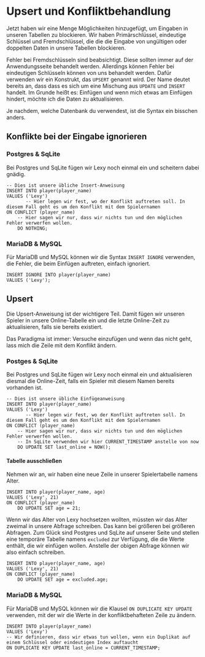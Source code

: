 # Upsert und Konfliktbehandlung

Jetzt haben wir eine Menge Möglichkeiten hinzugefügt, um Eingaben in unseren Tabellen zu blockieren. Wir haben Primärschlüssel, eindeutige Schlüssel und Fremdschlüssel, die
die die Eingabe von ungültigen oder doppelten Daten in unsere Tabellen blockieren.

Fehler bei Fremdschlüsseln sind beabsichtigt. Diese sollten immer auf der Anwendungsseite behandelt werden. Allerdings können Fehler bei
eindeutigen Schlüsseln können von uns behandelt werden. Dafür verwenden wir ein Konstrukt, das `UPSERT` genannt wird. Der Name deutet bereits an, dass
dass es sich um eine Mischung aus `UPDATE` und `INSERT` handelt. Im Grunde heißt es: Einfügen und wenn mich etwas am Einfügen hindert, möchte ich
die Daten zu aktualisieren.

Je nachdem, welche Datenbank du verwendest, ist die Syntax ein bisschen anders.

## Konflikte bei der Eingabe ignorieren

### Postgres & SqLite

Bei Postgres und SqLite fügen wir Lexy noch einmal ein und scheitern dabei gnädig.

```postgresql
-- Dies ist unsere übliche Insert-Anweisung
INSERT INTO player(player_name)
VALUES ('Lexy')
       -- Hier legen wir fest, wo der Konflikt auftreten soll. In diesem Fall geht es um den Konflikt mit dem Spielernamen
ON CONFLICT (player_name)
    -- Hier sagen wir nur, dass wir nichts tun und den möglichen Fehler verwerfen wollen.
    DO NOTHING;
```

### MariaDB & MySQL

Für MariaDB und MySQL können wir die Syntax `INSERT IGNORE` verwenden, die Fehler, die beim Einfügen auftreten, einfach ignoriert.

```mariadb
INSERT IGNORE INTO player(player_name)
VALUES ('Lexy');
```

## Upsert

Die Upsert-Anweisung ist der wichtigere Teil. Damit fügen wir unseren Spieler in unsere Online-Tabelle ein und 
die letzte Online-Zeit zu aktualisieren, falls sie bereits existiert.

Das Paradigma ist immer: Versuche einzufügen und wenn das nicht geht, lass mich die Zeile mit dem Konflikt ändern.

### Postges & SqLite 

Bei Postgres und SqLite fügen wir Lexy noch einmal ein und aktualisieren diesmal die Online-Zeit, falls ein Spieler 
mit diesem Namen bereits vorhanden ist. 

```postgresql
-- Dies ist unsere übliche Einfügeanweisung
INSERT INTO player(player_name)
VALUES ('Lexy')
       -- Hier legen wir fest, wo der Konflikt auftreten soll. In diesem Fall geht es um den Konflikt mit dem Spielernamen
ON CONFLICT (player_name)
    -- Hier sagen wir nur, dass wir nichts tun und den möglichen Fehler verwerfen wollen.
    -- In SqLite verwenden wir hier CURRENT_TIMESTAMP anstelle von now
    DO UPDATE SET last_online = NOW();
```

#### Tabelle ausschließen

Nehmen wir an, wir haben eine neue Zeile in unserer Spielertabelle namens Alter.

```postgresql
INSERT INTO player(player_name, age)
VALUES ('Lexy', 21)
ON CONFLICT (player_name)
    DO UPDATE SET age = 21;
```

Wenn wir das Alter von Lexy hochsetzen wollten, müssten wir das Alter zweimal in unsere Abfrage schreiben. Das kann bei größeren 
bei größeren Abfragen. Zum Glück sind Postgres und SqLite auf unserer Seite und stellen eine temporäre Tabelle namens `excluded` zur Verfügung, die 
die Werte enthält, die wir einfügen wollen. Anstelle der obigen Abfrage können wir also einfach schreiben.

```postgresql
INSERT INTO player(player_name, age)
VALUES ('Lexy', 21)
ON CONFLICT (player_name)
    DO UPDATE SET age = excluded.age;
```

### MariaDB & MySQL

Für MariaDB und MySQL können wir die Klausel `ON DUPLICATE KEY UPDATE` verwenden, mit der wir die Werte in der 
konfliktbehafteten Zeile zu ändern.

```mariadb
INSERT INTO player(player_name)
VALUES ('Lexy')
-- Wir definieren, dass wir etwas tun wollen, wenn ein Duplikat auf einem Schlüssel oder eindeutigen Index auftaucht
ON DUPLICATE KEY UPDATE last_online = CURRENT_TIMESTAMP;
```
